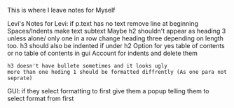 This is where I leave notes for Myself

Levi's Notes for Levi:
    if p.text has no text remove line at beginning
    Spaces/Indents make text subtext
    Maybe h2 shouldn't appear as heading 3 unless alone/ only one in a row
    change heading three depending on length too. h3 should also be indented if under h2
    Option for yes table of contents or no table of contents in gui
    Account for indents and delete them

    h3 doesn't have bullete sometimes and it looks ugly
    more than one heding 1 should be formatted diffrently (As one para not seprate)

GUI:
    if they select formatting to first give them a popup telling them to select format from first


